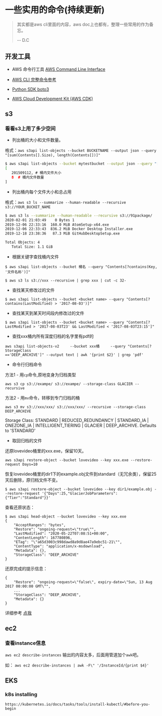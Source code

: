 # 一些实用的命令(持续更新)

> 其实都是aws cli里面的内容，aws doc上也都有，整理一些常用的作为备忘。
>
> -- D.C

## 开发工具

- AWS 命令行工具 [AWS Command Line Interface](https://docs.aws.amazon.com/zh_cn/cli/index.html)

- [AWS CLI 完整命令参考](https://docs.aws.amazon.com/cli/latest/reference/#available-services)

- [Python SDK boto3](https://boto3.amazonaws.com/v1/documentation/api/latest/index.html)

- [AWS Cloud Development Kit (AWS CDK)](https://docs.aws.amazon.com/cdk/latest/guide/work-with.html)


## s3

### 看看s3上用了多少空间

- 列出桶的大小和文件数量。

格式：`aws s3api list-objects --bucket BUCKETNAME --output json --query "[sum(Contents[].Size), length(Contents[])]"`

```bash
$ aws s3api list-objects --bucket mytestbucket --output json --query "[sum(Contents[].Size), length(Contents[])]"
[
   201509112, # 桶内文件大小
   8  # 桶内文件数量
]
```

- 列出桶内每个文件大小和总占用

格式：`aws s3 ls --summarize --human-readable --recursive s3://YOUR_BUCKET_NAME`   

```bash
$ aws s3 ls --summarize --human-readable --recursive s3://91package/
2020-02-01 21:03:49    0 Bytes 1
2019-12-06 22:33:16  160.0 MiB AtomSetup-x64.exe
2019-12-06 22:33:43  836.2 MiB Docker Desktop Installer.exe
2019-12-18 23:38:36   87.3 MiB GitHubDesktopSetup.exe

Total Objects: 4
   Total Size: 1.1 GiB
```

- 根据关键字查找桶内文件

```
$ aws s3api list-objects --bucket 桶名 --query "Contents[?contains(Key, '文件名称')]"

$ aws s3 ls s3://xxx --recursive | grep xxx | cut -c 32-
```

- 查找某天修改过的文件

```
$ aws s3api list-objects --bucket <bucket name> --query "Contents[?contains(LastModified) > '2017-08-03')]"
```

- 查找某天到某天时间段内修改过的文件

```
$ aws s3api list-objects --bucket <bucket name> --query "Contents[?LastModified > '2017-08-03T23' && LastModified < '2017-08-03T23:15']"
```

- 查找xxx桶内所有深度归档的名字里有pdf的

```
aws s3api list-objects-v2     --bucket xxx桶     --query "Contents[?StorageClass
=='DEEP_ARCHIVE']" --output text | awk '{print $2}' | grep 'pdf'
```

- 命令行归档命令

方法1 - 用`cp`命令,原地变身为归档类型

`aws s3 cp s3://exampe/ s3://exampe/ --storage-class GLACIER --recursive`

方法2 - 用`mv`命令，转移到专门归档的桶

`aws s3 mv s3://xxx/xxx/ s3://xxx/xxx/ --recursive --storage-class DEEP_ARCHIVE`

Storage Class: STANDARD | REDUCED_REDUNDANCY | STANDARD_IA | ONEZONE_IA | INTELLIGENT_TIERING | GLACIER | DEEP_ARCHIVE. Defaults to 'STANDARD'

- 取回归档的文件

还原lovevideo桶里的xxx.exe，保留10天。

`aws s3api restore-object --bucket lovevideo --key xxx.exe --restore-request Days=10`

恢复lovevideo桶里的dir1下的example.obj文件到standard（无冗余类），保留25天后删除，原归档文件不变。

`$ aws s3api restore-object --bucket lovevideo --key dir1/example.obj --restore-request '{"Days":25,"GlacierJobParameters":{"Tier":"Standard"}}'`

查看还原状态：

```
$ aws s3api head-object --bucket lovevideo --key xxx.exe
{
    "AcceptRanges": "bytes",
    "Restore": "ongoing-request=\"true\"",
    "LastModified": "2020-05-22T07:08:51+00:00",
    "ContentLength": 167780896,
    "ETag": "\"a65d3003c998dawd8a9d8ae47a9ebc51-21\"",
    "ContentType": "application/x-msdownload",
    "Metadata": {},
    "StorageClass": "DEEP_ARCHIVE"
}
```

还原完成的提示信息：

```
{
    "Restore": "ongoing-request=\"false\", expiry-date=\"Sun, 13 Aug 2017 00:00:00 GMT\"",
    ...
    "StorageClass": "DEEP_ARCHIVE",
    "Metadata": {}
}
```

详细参考 [点我](https://aws.amazon.com/cn/premiumsupport/knowledge-center/restore-s3-object-glacier-storage-class/)

## ec2

### 查看instance信息

`aws ec2 describe-instances` 输出的内容太多，后面用管道加个`awk`吧。

如：
`aws ec2 describe-instances | awk -F\" '/InstanceId/{print $4}'`

## EKS

### k8s installing

`https://kubernetes.io/docs/tasks/tools/install-kubectl/#before-you-begin`
